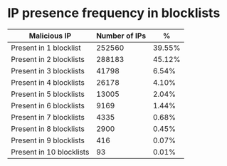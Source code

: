 # IP presence frequency in blocklists
| Malicious IP | Number of IPs | % |
|----|----|----|
| Present in 1 blocklist | 252560 | 39.55% |
| Present in 2 blocklists | 288183 | 45.12% |
| Present in 3 blocklists | 41798 | 6.54% |
| Present in 4 blocklists | 26178 | 4.10% |
| Present in 5 blocklists | 13005 | 2.04% |
| Present in 6 blocklists | 9169 | 1.44% |
| Present in 7 blocklists | 4335 | 0.68% |
| Present in 8 blocklists | 2900 | 0.45% |
| Present in 9 blocklists | 416 | 0.07% |
| Present in 10 blocklists | 93 | 0.01% |
